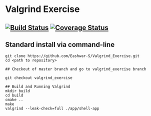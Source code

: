 # Valgrind Exercise
[![Build Status](https://travis-ci.org/Eashwar-S/Valgrind_Exercise.svg?branch=master)](https://travis-ci.org/Eashwar-S/Valgrind_Exercise)
[![Coverage Status](https://coveralls.io/repos/github/Eashwar-S/Valgrind_Exercise/badge.svg?branch=master)](https://coveralls.io/github/Eashwar-S/Valgrind_Exercise?branch=master)
---

## Standard install via command-line
```
git clone https://github.com/Eashwar-S/Valgrind_Exercise.git
cd <path to repository>

## Checkout of master branch and go to valgrind_exercise branch

git checkout valgrind_exercise

## Build and Running Valgrind
mkdir build
cd build
cmake ..
make
valgrind --leak-check=full ./app/shell-app

```



